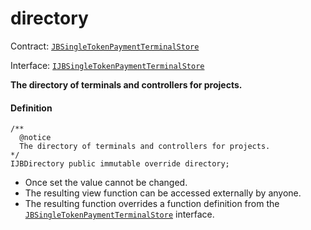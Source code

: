 # directory

Contract: [`JBSingleTokenPaymentTerminalStore`](/dev/api/contracts/jbsingletokenpaymentterminalstore/README.md)​‌

Interface: [`IJBSingleTokenPaymentTerminalStore`](/dev/api/interfaces/ijbsingletokenpaymentterminalstore.md)

**The directory of terminals and controllers for projects.**

#### Definition

```
/**
  @notice
  The directory of terminals and controllers for projects.
*/
IJBDirectory public immutable override directory;
```

- Once set the value cannot be changed.
- The resulting view function can be accessed externally by anyone.
- The resulting function overrides a function definition from the [`JBSingleTokenPaymentTerminalStore`](/dev/api/interfaces/ijbsingletokenpaymentterminalstore.md) interface.
